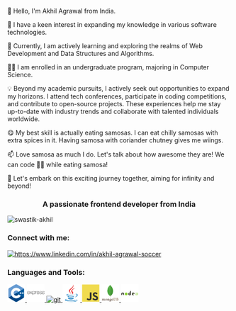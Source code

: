 👋 Hello, I'm Akhil Agrawal from India.

👀 I have a keen interest in expanding my knowledge in various software technologies.

🌱 Currently, I am actively learning and exploring the realms of Web Development and Data Structures and Algorithms.

🧑‍🎓 I am enrolled in an undergraduate program, majoring in Computer Science.

💡 Beyond my academic pursuits, I actively seek out opportunities to expand my horizons. I attend tech conferences, participate in coding   competitions, and contribute to open-source projects. These experiences help me stay up-to-date with industry trends and collaborate with talented individuals worldwide.

😋 My best skill is actually eating samosas. I can eat chilly samosas with extra spices in it. Having samosa with coriander chutney gives me wiings.

📫 Love samosa as much I do. Let's talk about how awesome they are! We can code 🧑‍💻 while eating samosa!

🚀 Let's embark on this exciting journey together, aiming for infinity and beyond!

<h3 align="center">A passionate frontend developer from India</h3>

<p align="left"> <img src="https://komarev.com/ghpvc/?username=swastik-akhil&label=Profile%20views&color=0e75b6&style=flat" alt="swastik-akhil" /> </p>

<h3 align="left">Connect with me:</h3>
<p align="left">
<a href="https://linkedin.com/in/https://www.linkedin.com/in/akhil-agrawal-soccer" target="blank"><img align="center" src="https://raw.githubusercontent.com/rahuldkjain/github-profile-readme-generator/master/src/images/icons/Social/linked-in-alt.svg" alt="https://www.linkedin.com/in/akhil-agrawal-soccer" height="30" width="40" /></a>
</p>

<h3 align="left">Languages and Tools:</h3>
<p align="left"> <a href="https://www.w3schools.com/cpp/" target="_blank" rel="noreferrer"> <img src="https://raw.githubusercontent.com/devicons/devicon/master/icons/cplusplus/cplusplus-original.svg" alt="cplusplus" width="40" height="40"/> </a> <a href="https://expressjs.com" target="_blank" rel="noreferrer"> <img src="https://raw.githubusercontent.com/devicons/devicon/master/icons/express/express-original-wordmark.svg" alt="express" width="40" height="40"/> </a> <a href="https://git-scm.com/" target="_blank" rel="noreferrer"> <img src="https://www.vectorlogo.zone/logos/git-scm/git-scm-icon.svg" alt="git" width="40" height="40"/> </a> <a href="https://www.java.com" target="_blank" rel="noreferrer"> <img src="https://raw.githubusercontent.com/devicons/devicon/master/icons/java/java-original.svg" alt="java" width="40" height="40"/> </a> <a href="https://developer.mozilla.org/en-US/docs/Web/JavaScript" target="_blank" rel="noreferrer"> <img src="https://raw.githubusercontent.com/devicons/devicon/master/icons/javascript/javascript-original.svg" alt="javascript" width="40" height="40"/> </a> <a href="https://www.mongodb.com/" target="_blank" rel="noreferrer"> <img src="https://raw.githubusercontent.com/devicons/devicon/master/icons/mongodb/mongodb-original-wordmark.svg" alt="mongodb" width="40" height="40"/> </a> <a href="https://nodejs.org" target="_blank" rel="noreferrer"> <img src="https://raw.githubusercontent.com/devicons/devicon/master/icons/nodejs/nodejs-original-wordmark.svg" alt="nodejs" width="40" height="40"/> </a> </p>

<!---
swastik-akhil/swastik-akhil is a ✨ special ✨ repository because its `README.md` (this file) appears on your GitHub profile.
You can click the Preview link to take a look at your changes.
--->
